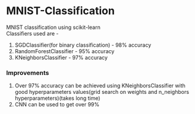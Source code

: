 # MNIST-Classification
MNIST classification using scikit-learn  
Classifiers used are - 
1. SGDClassifier(for binary classification) - 98% accuracy
2. RandomForestClassifier - 95% accuracy
3. KNeighborsClassifier - 97% accuracy

### Improvements
1. Over 97% accuracy can be achieved using KNeighborsClassifier with good hyperparameters values(grid search on weights and n_neighbors hyperparameters)(takes long time)  
2. CNN can be used to get over 99%
